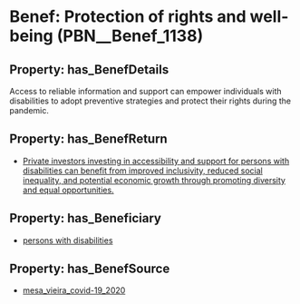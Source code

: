 # Benef: __Protection of rights and well-being__ (PBN__Benef_1138)

## Property: has_BenefDetails

Access to reliable information and support can empower individuals with disabilities to adopt preventive strategies and protect their rights during the pandemic.

## Property: has_BenefReturn

* [Private investors investing in accessibility and support for persons with disabilities can benefit from improved inclusivity, reduced social inequality, and potential economic growth through promoting diversity and equal opportunities.](../BenefReturn/PBN__BenefReturn_1271)

## Property: has_Beneficiary

* [persons with disabilities](../Stakeholder/PBN__Stakeholder_450)

## Property: has_BenefSource

* [mesa_vieira_covid-19_2020](../Article/PBN__Article_236)

